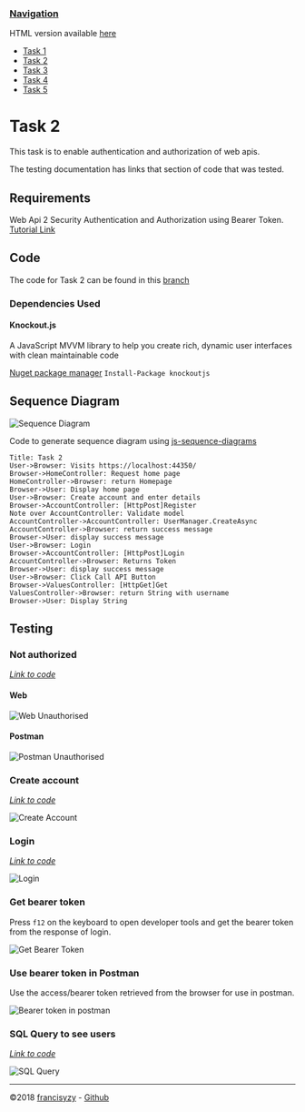 ### [Navigation](readme.md)

HTML version available [here](https://francisyzy.github.io/CSCAssignment)

- [Task 1](task1.md#task-1)
- [Task 2](task2.md#task-2)
- [Task 3](task3.md#task-3)
- [Task 4](task4.md#task-4)
- [Task 5](task5.md#task-5)

# Task 2 

This task is to enable authentication and authorization of web apis.

The testing documentation has links that section of code that was tested.

## Requirements

Web Api 2 Security Authentication and Authorization using Bearer Token. [Tutorial Link](mycsc.net/uncategorized/web-api-2-security-authentication-bearer-token-tutorial/)

## Code

The code for Task 2 can be found in this [branch](https://github.com/francisyzy/CSCAssignment/tree/Task2)

### Dependencies Used

#### Knockout.js

A JavaScript MVVM library to help you create rich, dynamic user interfaces with clean maintainable code

[Nuget package manager](https://www.nuget.org/packages/knockoutjs)
``` Install-Package knockoutjs ```

## Sequence Diagram

![Sequence Diagram](Pictures/Task2/Sequence.svg)

Code to generate sequence diagram using [js-sequence-diagrams](https://bramp.github.io/js-sequence-diagrams/)
```Sequence
Title: Task 2
User->Browser: Visits https://localhost:44350/
Browser->HomeController: Request home page
HomeController->Browser: return Homepage
Browser->User: Display home page
User->Browser: Create account and enter details
Browser->AccountController: [HttpPost]Register
Note over AccountController: Validate model
AccountController->AccountController: UserManager.CreateAsync
AccountController->Browser: return success message
Browser->User: display success message
User->Browser: Login
Browser->AccountController: [HttpPost]Login
AccountController->Browser: Returns Token
Browser->User: display success message
User->Browser: Click Call API Button
Browser->ValuesController: [HttpGet]Get
ValuesController->Browser: return String with username
Browser->User: Display String
```

## Testing

### Not authorized

*[Link to code](https://github.com/francisyzy/CSCAssignment/blob/Task2/CSCAssignment/Controllers/ValuesController.cs#L13-L19)*

#### Web

![Web Unauthorised](Pictures/Task2/Web-unauthorised.png)

#### Postman

![Postman Unauthorised](Pictures/Task2/Postman-unauthorised.png)

### Create account

*[Link to code](https://github.com/francisyzy/CSCAssignment/blob/Task2/CSCAssignment/Controllers/AccountController.cs#L321-L341)*

![Create Account](Pictures/Task2/Create-account.png)

### Login

*[Link to code](https://github.com/francisyzy/CSCAssignment/blob/Task2/CSCAssignment/Controllers/AccountController.cs#L156-L192)*

![Login](Pictures/Task2/Login.png)

### Get bearer token

Press ```f12``` on the keyboard to open developer tools and get the bearer token from the response of login.

![Get Bearer Token](Pictures/Task2/Get-bearer-token.png)

### Use bearer token in Postman

Use the access/bearer token retrieved from the browser for use in postman.

![Bearer token in postman](Pictures/Task2/Bearer-token-in-postman.png)

### SQL Query to see users

*[Link to code](https://github.com/francisyzy/CSCAssignment/blob/Task2/SQLQuery1.sql)*

![SQL Query](Pictures/Task2/SQL-Query-list-users.png)

---
©2018 [francisyzy](http://francisyzy.github.io) - [Github](https://github.com/francisyzy)